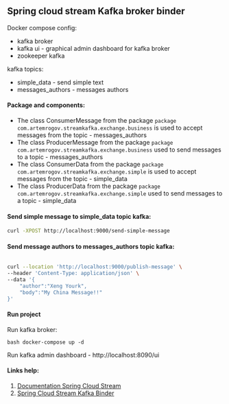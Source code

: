 ## Spring cloud stream Kafka broker binder

Docker compose config:

- kafka broker
- kafka ui - graphical admin dashboard for kafka broker
- zookeeper kafka

kafka topics:
 - simple_data - send simple text
 - messages_authors - messages authors

#### Package and components:

- The class ConsumerMessage from the package ```package com.artemrogov.streamkafka.exchange.business``` is used to accept messages from the topic - messages_authors
- The class ProducerMessage from the package ```package com.artemrogov.streamkafka.exchange.business``` used to send messages to a topic - messages_authors
- The class ConsumerData from the package ```package com.artemrogov.streamkafka.exchange.simple``` is used to accept messages from the topic - simple_data
- The class ProducerData from the package ```package com.artemrogov.streamkafka.exchange.simple``` used to send messages to a topic - simple_data

#### Send simple message to simple_data topic kafka:

```bash 
curl -XPOST http://localhost:9000/send-simple-message

```

#### Send message authors to messages_authors topic kafka:

```bash

curl --location 'http://localhost:9000/publish-message' \
--header 'Content-Type: application/json' \
--data '{
    "author":"Xeng Yourk",
    "body":"My China Message!!"
}'

```

#### Run project

Run kafka broker:

```bash docker-compose up -d```

Run kafka  admin dashboard - http://localhost:8090/ui

#### Links help: 

1. [Documentation Spring Cloud Stream](https://docs.spring.io/spring-cloud-stream/docs/current/reference/html/spring-cloud-stream.html#_configuration_options)
2. [Spring Cloud Stream Kafka Binder](https://docs.spring.io/spring-cloud-stream/docs/current/reference/html/spring-cloud-stream-binder-kafka.html#_kafka_streams_consumer_properties)